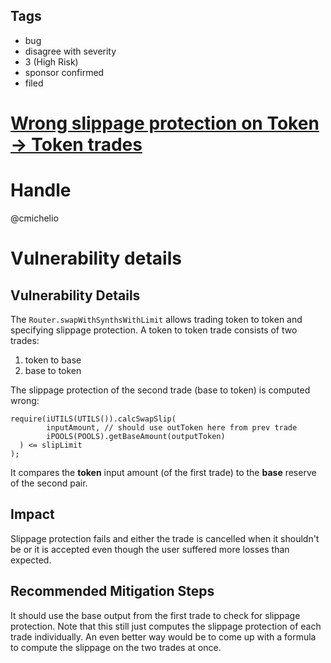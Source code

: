 ## Tags

- bug
- disagree with severity
- 3 (High Risk)
- sponsor confirmed
- filed

# [Wrong slippage protection on Token -> Token trades](https://github.com/code-423n4/2021-04-vader-findings/issues/209) 

# Handle

@cmichelio


# Vulnerability details

## Vulnerability Details

The `Router.swapWithSynthsWithLimit` allows trading token to token and specifying slippage protection.
A token to token trade consists of two trades:

1. token to base
2. base to token

The slippage protection of the second trade (base to token) is computed wrong:

```solidity
require(iUTILS(UTILS()).calcSwapSlip(
        inputAmount, // should use outToken here from prev trade
        iPOOLS(POOLS).getBaseAmount(outputToken)
  ) <= slipLimit
);
```

It compares the **token** input amount (of the first trade) to the **base** reserve of the second pair.

## Impact

Slippage protection fails and either the trade is cancelled when it shouldn't be or it is accepted even though the user suffered more losses than expected.

## Recommended Mitigation Steps

It should use the base output from the first trade to check for slippage protection. Note that this still just computes the slippage protection of each trade individually. An even better way would be to come up with a formula to compute the slippage on the two trades at once.


